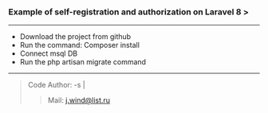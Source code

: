 ### Example of self-registration and authorization on Laravel 8 >
____

* Download the project from github
* Run the command: Composer install
* Connect msql DB
* Run the php artisan migrate command 

____

> Code Author: -s |
> > Mail: j.wind@list.ru






